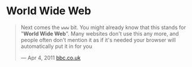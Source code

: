 # World Wide Web
> Next comes the `www` bit. You might already know that this stands for "**World Wide Web**". Many websites don't use this any more, and people often don't mention it as if it's needed your browser will automatically put it in for you
>
> &mdash; Apr 4, 2011 [bbc.co.uk](http://www.bbc.co.uk/blogs/webwise/2011/04/question-what-does-url-stand-f.shtml)
